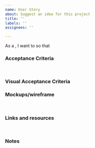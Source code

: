```yaml
---
name: User Story
about: Suggest an idea for this project
title: ''
labels: ''
assignees: ''

---
```


As a <User> , I want to <Have> so that <Benefit>
 
### Acceptance Criteria
 
### Visual Acceptance Criteria

### Mockups/wireframe
 
### Links and resources
 
### Notes
